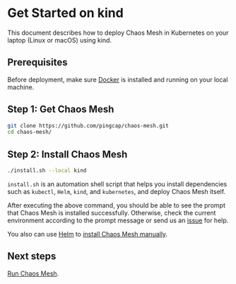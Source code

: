 # Get Started on kind

This document describes how to deploy Chaos Mesh in Kubernetes on your laptop (Linux or macOS) using kind.

## Prerequisites

Before deployment, make sure [Docker](https://docs.docker.com/install/) is installed and running on your local machine.

## Step 1: Get Chaos Mesh

```bash
git clone https://github.com/pingcap/chaos-mesh.git
cd chaos-mesh/
```

## Step 2: Install Chaos Mesh

```bash
./install.sh --local kind
```

`install.sh` is an automation shell script that helps you install dependencies such as `kubectl`, `Helm`, `kind`, and `kubernetes`, and deploy Chaos Mesh itself.

After executing the above command, you should be able to see the prompt that Chaos Mesh is installed successfully. Otherwise, check the current environment according to the prompt message or send us an [issue](https://github.com/pingcap/chaos-mesh/issues) for help.

You also can use [Helm](https://helm.sh/) to [install Chaos Mesh manually](deploy.md).

## Next steps

[Run Chaos Mesh](run_chaos_mesh.md).
